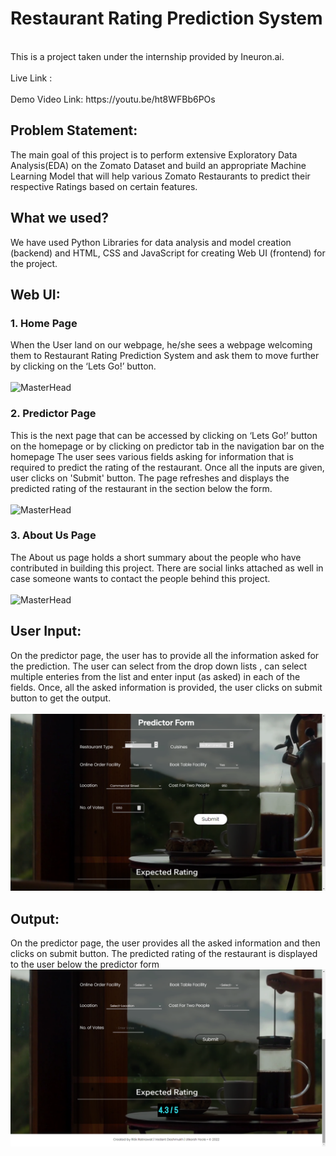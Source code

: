 <h1> Restaurant Rating Prediction System </h1> <br>
This is a project taken under the internship provided by Ineuron.ai.
<br><br>
Live Link :  <br>
<br>
Demo Video Link: https://youtu.be/ht8WFBb6POs 

## Problem Statement:<br>

The main goal of this project is to perform extensive Exploratory Data Analysis(EDA) on
the Zomato Dataset and build an appropriate Machine Learning Model that will help
various Zomato Restaurants to predict their respective Ratings based on certain
features.
## What we used? <br>
We have used Python Libraries for data analysis and model creation (backend) and HTML, CSS and JavaScript for creating Web UI (frontend) for the project.

## Web UI: <br>

### 1. Home Page <br>
When the User land on our webpage, he/she sees a webpage welcoming them to Restaurant Rating Prediction System and ask them to move further by clicking on the ‘Lets Go!’ button.
<br><br>
![MasterHead](https://github.com/vedant-deshmukh/Restaurant-Rating-Prediction/blob/bf6b05d4d49f7417f6023038dffdc0441701cb12/static/images/readme_imgs/des1.gif)
<br>
### 2. Predictor Page<br>
This is the next page that can be accessed by clicking on ‘Lets Go!’ button on the homepage or by clicking on predictor tab in the navigation bar on the homepage The user sees various fields asking for information that is required to predict the rating of the restaurant. Once all the inputs are given, user clicks on 'Submit' button. The page refreshes and displays the predicted rating of the restaurant in the section below the form.<br>
<br>
![MasterHead](https://github.com/vedant-deshmukh/Restaurant-Rating-Prediction/blob/bf6b05d4d49f7417f6023038dffdc0441701cb12/static/images/readme_imgs/des2.gif)
<br>

### 3. About Us Page <br>
The About us page holds a short summary about the people who have contributed in building this project. There are social links attached as well in case someone wants to contact the people behind this project.<br>
<br>
![MasterHead](https://github.com/vedant-deshmukh/Restaurant-Rating-Prediction/blob/9f550372a6af1e4566fc10a7145c53caf2719924/static/images/readme_imgs/des3.gif)
<br>
          
 ## User Input: <br>
 On the predictor page, the user has to provide all the information asked for the prediction. The user can select from the drop down lists , can select multiple enteries from the list and enter input (as asked) in each of the fields. Once, all the asked information is provided, the user clicks on submit button to get the output.<br>
 <br>
 <img alt = "user_input.png" src = "https://github.com/vedant-deshmukh/Restaurant-Rating-Prediction/blob/9f550372a6af1e4566fc10a7145c53caf2719924/static/images/readme_imgs/userinput.png">
<br>
## Output: <br>
On the predictor page, the user provides all the asked information and then clicks on submit button. The predicted rating  of the restaurant is displayed to the user below the predictor form<br>
<img alt = "user_output.png" src = "https://github.com/vedant-deshmukh/Restaurant-Rating-Prediction/blob/9f550372a6af1e4566fc10a7145c53caf2719924/static/images/readme_imgs/useroutput.png">
